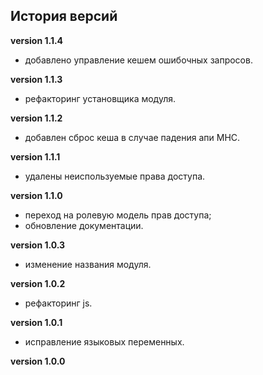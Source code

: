 <!-- cl-start -->
## История версий

**version 1.1.4**    
- добавлено управление кешем ошибочных запросов.    

**version 1.1.3**    
- рефакторинг установщика модуля.    

**version 1.1.2**    
- добавлен сброс кеша в случае падения апи МНС.    

**version 1.1.1**    
- удалены неиспользуемые права доступа.    

**version 1.1.0**    
- переход на ролевую модель прав доступа;    
- обновление документации.    

**version 1.0.3**    
- изменение названия модуля.    

**version 1.0.2**    
- рефакторинг js.    

**version 1.0.1**    
- исправление языковых переменных.    

**version 1.0.0**    
<!-- cl-end -->
